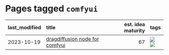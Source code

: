 # Pages tagged `comfyui`

|last_modified|title|est. idea maturity|tags
|:---|:---|---:|:---|
|2023-10-19|[dragdiffusion node for comfyui](../comfyui_dragdiffusion.md)|67|[![](https://img.shields.io/badge/tag-comfyui-c9145c)](../tags/comfyui.md) [![](https://img.shields.io/badge/tag-tooling-dad82b)](../tags/tooling.md)|